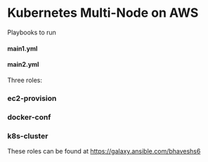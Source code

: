 # Kubernetes Multi-Node on AWS

Playbooks to run
#### main1.yml
#### main2.yml

Three roles:
### ec2-provision
### docker-conf
### k8s-cluster

These roles can be found at
https://galaxy.ansible.com/bhaveshs6
